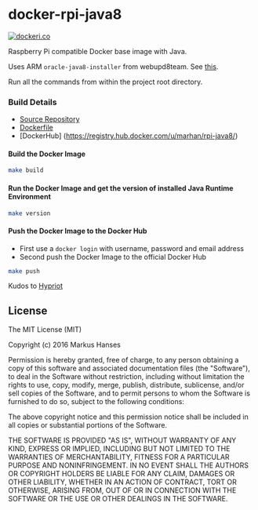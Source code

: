 # docker-rpi-java8

[![dockeri.co](http://dockeri.co/image/dordoka/rpi-java8)](https://registry.hub.docker.com/u/dordoka/rpi-java8/)

Raspberry Pi compatible Docker base image with Java.

Uses ARM `oracle-java8-installer` from webupd8team. See [this](http://www.webupd8.org/2013/12/oracle-java-ppa-updated-with-arm-support.html).

Run all the commands from within the project root directory.

### Build Details
- [Source Repository](https://github.com/marhan/docker-rpi-java8)
- [Dockerfile](https://github.com/marhan/docker-rpi-java8/blob/master/Dockerfile)
- [DockerHub] (https://registry.hub.docker.com/u/marhan/rpi-java8/)


#### Build the Docker Image
```bash
make build
```

#### Run the Docker Image and get the version of installed Java Runtime Environment
```bash
make version
```

#### Push the Docker Image to the Docker Hub
* First use a `docker login` with username, password and email address
* Second push the Docker Image to the official Docker Hub

```bash
make push
```

Kudos to [Hypriot](http://blog.hypriot.com/heavily-armed-after-major-upgrade-raspberry-pi-with-docker-1-dot-5-0)

## License

The MIT License (MIT)

Copyright (c) 2016 Markus Hanses

Permission is hereby granted, free of charge, to any person obtaining a copy
of this software and associated documentation files (the "Software"), to deal
in the Software without restriction, including without limitation the rights
to use, copy, modify, merge, publish, distribute, sublicense, and/or sell
copies of the Software, and to permit persons to whom the Software is
furnished to do so, subject to the following conditions:

The above copyright notice and this permission notice shall be included in all
copies or substantial portions of the Software.

THE SOFTWARE IS PROVIDED "AS IS", WITHOUT WARRANTY OF ANY KIND, EXPRESS OR
IMPLIED, INCLUDING BUT NOT LIMITED TO THE WARRANTIES OF MERCHANTABILITY,
FITNESS FOR A PARTICULAR PURPOSE AND NONINFRINGEMENT. IN NO EVENT SHALL THE
AUTHORS OR COPYRIGHT HOLDERS BE LIABLE FOR ANY CLAIM, DAMAGES OR OTHER
LIABILITY, WHETHER IN AN ACTION OF CONTRACT, TORT OR OTHERWISE, ARISING FROM,
OUT OF OR IN CONNECTION WITH THE SOFTWARE OR THE USE OR OTHER DEALINGS IN THE
SOFTWARE.

